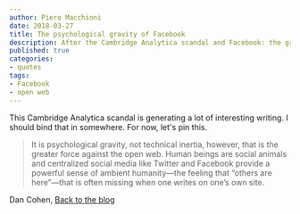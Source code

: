 ```yaml
---
author: Piero Macchioni
date: 2018-03-27
title: The psychological gravity of Facebook
description: After the Cambridge Analytica scandal and Facebook: the greater force against the open web is psychological gravity, not technical inertia, says Dan Cohen.
published: true
categories:
- quotes
tags:
- Facebook
- open web
---
```


This Cambridge Analytica scandal is generating a lot of interesting writing. I should bind that in somewhere. For now, let's pin this.

>It is psychological gravity, not technical inertia, however, that is the greater force against the open web. Human beings are social animals and centralized social media like Twitter and Facebook provide a powerful sense of ambient humanity—the feeling that “others are here”—that is often missing when one writes on one’s own site.

Dan Cohen, [Back to the blog](https://dancohen.org/2018/03/21/back-to-the-blog/)
